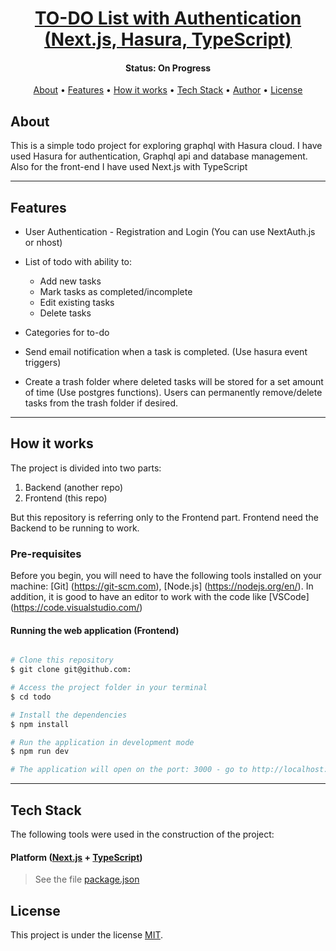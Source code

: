 <h1 align="center">
  <a href="#"> TO-DO List with Authentication (Next.js, Hasura, TypeScript) </a>
</h1>

<h4 align="center"> 
	 Status: On Progress
</h4>

<p align="center">
 <a href="#about">About</a> •
 <a href="#features">Features</a> •
 <a href="#how-it-works">How it works</a> • 
 <a href="#tech-stack">Tech Stack</a> •  
 <a href="#author">Author</a> • 
 <a href="#user-content-license">License</a>
</p>

## About

This is a simple todo project for exploring graphql with Hasura cloud. I have used Hasura for authentication, Graphql api and database management. Also for the front-end I have used Next.js with TypeScript

---

## Features

- User Authentication - Registration and Login (You can use NextAuth.js or nhost)
- List of todo with ability to:
  - Add new tasks
  - Mark tasks as completed/incomplete
  - Edit existing tasks
  - Delete tasks
- Categories for to-do

- Send email notification when a task is completed. (Use hasura event triggers)
- Create a trash folder where deleted tasks will be stored for a set amount of time (Use postgres functions). Users can permanently remove/delete tasks from the trash folder if desired.

---

## How it works

The project is divided into two parts:

1. Backend (another repo)
2. Frontend (this repo)

But this repository is referring only to the Frontend part. Frontend need the Backend to be running to work.

### Pre-requisites

Before you begin, you will need to have the following tools installed on your machine:
[Git] (https://git-scm.com),
[Node.js] (https://nodejs.org/en/).
In addition, it is good to have an editor to work with the code like [VSCode] (https://code.visualstudio.com/)

#### Running the web application (Frontend)

```bash

# Clone this repository
$ git clone git@github.com:

# Access the project folder in your terminal
$ cd todo

# Install the dependencies
$ npm install

# Run the application in development mode
$ npm run dev

# The application will open on the port: 3000 - go to http://localhost:3000

```

---

## Tech Stack

The following tools were used in the construction of the project:

#### **Platform** ([Next.js](https://nextjs.org/) + [TypeScript](https://www.typescriptlang.org/))

> See the file [package.json](https://github.com/evelinsteiger/README-template/blob/master/package.json)

## License

This project is under the license [MIT](./LICENSE).
